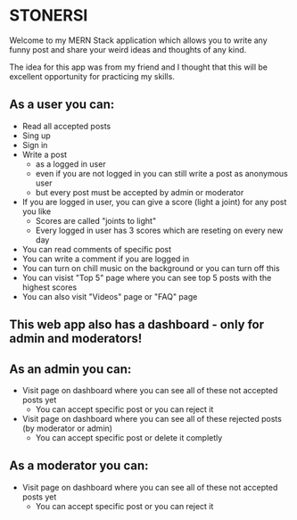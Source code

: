 # STONERSI

Welcome to my MERN Stack application which allows you to write any funny post and share your weird ideas and thoughts of any kind.

The idea for this app was from my friend and I thought that this will be excellent opportunity for practicing my skills.

## As a user you can:

- Read all accepted posts
- Sing up
- Sign in
- Write a post
  - as a logged in user
  - even if you are not logged in you can still write a post as anonymous user
  - but every post must be accepted by admin or moderator
- If you are logged in user, you can give a score (light a joint) for any post you like
  - Scores are called "joints to light"
  - Every logged in user has 3 scores which are reseting on every new day
- You can read comments of specific post
- You can write a comment if you are logged in
- You can turn on chill music on the background or you can turn off this
- You can visist "Top 5" page where you can see top 5 posts with the highest scores
- You can also visit "Videos" page or "FAQ" page

## This web app also has a dashboard - only for admin and moderators!

## As an admin you can:

- Visit page on dashboard where you can see all of these not accepted posts yet
  - You can accept specific post or you can reject it
- Visit page on dashboard where you can see all of these rejected posts (by moderator or admin)
  - You can accept specific post or delete it completly

## As a moderator you can:

- Visit page on dashboard where you can see all of these not accepted posts yet
  - You can accept specific post or you can reject it
